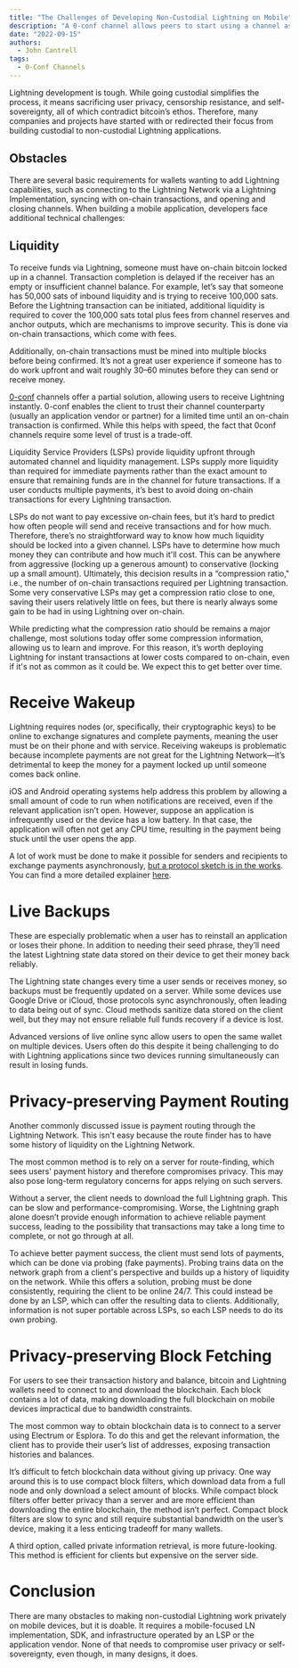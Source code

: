 ```yaml
---
title: "The Challenges of Developing Non-Custodial Lightning on Mobile"
description: "A 0-conf channel allows peers to start using a channel as soon as the funding transaction is broadcast."
date: "2022-09-15"
authors:
  - John Cantrell
tags:
  - 0-Conf Channels
---
```


Lightning development is tough. While going custodial simplifies the process, it means sacrificing user privacy, censorship resistance, and self-sovereignty, all of which contradict bitcoin’s ethos. Therefore, many companies and projects have started with or redirected their focus from building custodial to non-custodial Lightning applications.

## Obstacles

There are several basic requirements for wallets wanting to add Lightning capabilities, such as connecting to the Lightning Network via a Lightning Implementation, syncing with on-chain transactions, and opening and closing channels. When building a mobile application, developers face additional technical challenges:

## Liquidity

To receive funds via Lightning, someone must have on-chain bitcoin locked up in a channel. Transaction completion is delayed if the receiver has an empty or insufficient channel balance. For example, let’s say that someone has 50,000 sats of inbound liquidity and is trying to receive 100,000 sats. Before the Lightning transaction can be initiated, additional liquidity is required to cover the 100,000 sats total plus fees from channel reserves and anchor outputs, which are mechanisms to improve security. This is done via on-chain transactions, which come with fees.

Additionally, on-chain transactions must be mined into multiple blocks before being confirmed. It’s not a great user experience if someone has to do work upfront and wait roughly 30–60 minutes before they can send or receive money.

[0-conf](https://lightningdevkit.org/blog/zero-confirmation-channels/) channels offer a partial solution, allowing users to receive Lightning instantly. 0-conf enables the client to trust their channel counterparty (usually an application vendor or partner) for a limited time until an on-chain transaction is confirmed. While this helps with speed, the fact that 0conf channels require some level of trust is a trade-off.

Liquidity Service Providers (LSPs) provide liquidity upfront through automated channel and liquidity management. LSPs supply more liquidity than required for immediate payments rather than the exact amount to ensure that remaining funds are in the channel for future transactions. If a user conducts multiple payments, it’s best to avoid doing on-chain transactions for every Lightning transaction.

LSPs do not want to pay excessive on-chain fees, but it’s hard to predict how often people will send and receive transactions and for how much. Therefore, there’s no straightforward way to know how much liquidity should be locked into a given channel. LSPs have to determine how much money they can contribute and how much it'll cost. This can be anywhere from aggressive (locking up a generous amount) to conservative (locking up a small amount). Ultimately, this decision results in a “compression ratio," i.e., the number of on-chain transactions required per Lightning transaction. Some very conservative LSPs may get a compression ratio close to one, saving their users relatively little on fees, but there is nearly always some gain to be had in using Lightning over on-chain.

While predicting what the compression ratio should be remains a major challenge, most solutions today offer some compression information, allowing us to learn and improve. For this reason, it’s worth deploying Lightning for instant transactions at lower costs compared to on-chain, even if it's not as common as it could be. We expect this to get better over time.

# Receive Wakeup

Lightning requires nodes (or, specifically, their cryptographic keys) to be online to exchange signatures and complete payments, meaning the user must be on their phone and with service. Receiving wakeups is problematic because incomplete payments are not great for the Lightning Network—it’s detrimental to keep the money for a payment locked up until someone comes back online.

iOS and Android operating systems help address this problem by allowing a small amount of code to run when notifications are received, even if the relevant application isn’t open. However, suppose an application is infrequently used or the device has a low battery. In that case, the application will often not get any CPU time, resulting in the payment being stuck until the user opens the app.

A lot of work must be done to make it possible for senders and recipients to exchange payments asynchronously, [but a protocol sketch is in the works](https://lists.linuxfoundation.org/pipermail/lightning-dev/2021-October/003307). You can find a more detailed explainer [here](https://gist.github.com/remyers/e0d2bedb7bc87371d1bdbbb6fff2edd1).

# Live Backups

These are especially problematic when a user has to reinstall an application or loses their phone. In addition to needing their seed phrase, they’ll need the latest Lightning state data stored on their device to get their money back reliably.

The Lightning state changes every time a user sends or receives money, so backups must be frequently updated on a server. While some devices use Google Drive or iCloud, those protocols sync asynchronously, often leading to data being out of sync. Cloud methods sanitize data stored on the client well, but they may not ensure reliable full funds recovery if a device is lost.

Advanced versions of live online sync allow users to open the same wallet on multiple devices. Users often do this despite it being challenging to do with Lightning applications since two devices running simultaneously can result in losing funds.

# Privacy-preserving Payment Routing

Another commonly discussed issue is payment routing through the Lightning Network. This isn't easy because the route finder has to have some history of liquidity on the Lightning Network.

The most common method is to rely on a server for route-finding, which sees users' payment history and therefore compromises privacy. This may also pose long-term regulatory concerns for apps relying on such servers.

Without a server, the client needs to download the full Lightning graph. This can be slow and performance-compromising. Worse, the Lightning graph alone doesn’t provide enough information to achieve reliable payment success, leading to the possibility that transactions may take a long time to complete, or not go through at all.

To achieve better payment success, the client must send lots of payments, which can be done via probing (fake payments). Probing trains data on the network graph from a client's perspective and builds up a history of liquidity on the network. While this offers a solution, probing must be done consistently, requiring the client to be online 24/7. This could instead be done by an LSP, which can offer the resulting data to clients. Additionally, information is not super portable across LSPs, so each LSP needs to do its own probing.

# Privacy-preserving Block Fetching

For users to see their transaction history and balance, bitcoin and Lightning wallets need to connect to and download the blockchain. Each block contains a lot of data, making downloading the full blockchain on mobile devices impractical due to bandwidth constraints.

The most common way to obtain blockchain data is to connect to a server using Electrum or Esplora. To do this and get the relevant information, the client has to provide their user’s list of addresses, exposing transaction histories and balances.

It’s difficult to fetch blockchain data without giving up privacy. One way around this is to use compact block filters, which download data from a full node and only download a select amount of blocks. While compact block filters offer better privacy than a server and are more efficient than downloading the entire blockchain, the method isn’t perfect. Compact block filters are slow to sync and still require substantial bandwidth on the user’s device, making it a less enticing tradeoff for many wallets.

A third option, called private information retrieval, is more future-looking. This method is efficient for clients but expensive on the server side.

# Conclusion

There are many obstacles to making non-custodial Lightning work privately on mobile devices, but it is doable. It requires a mobile-focused LN implementation, SDK, and infrastructure operated by an LSP or the application vendor. None of that needs to compromise user privacy or self-sovereignty, even though, in many designs, it does.
